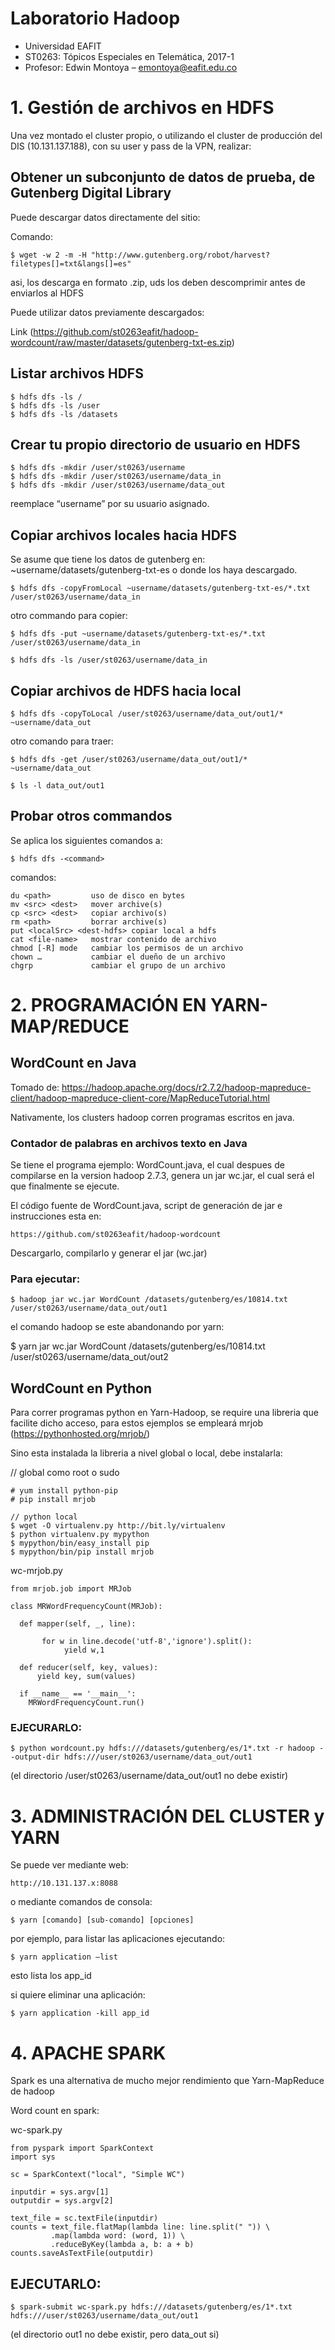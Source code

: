 # Laboratorio Hadoop
* Universidad EAFIT
* ST0263: Tópicos Especiales en Telemática, 2017-1
* Profesor: Edwin Montoya – emontoya@eafit.edu.co

# 1. Gestión de archivos en HDFS

Una vez montado el cluster propio, o utilizando el cluster de producción del DIS (10.131.137.188), con su user y pass de la VPN, realizar:

## Obtener un subconjunto de datos de prueba, de Gutenberg Digital Library

Puede descargar datos directamente del sitio:

Comando:

    $ wget -w 2 -m -H "http://www.gutenberg.org/robot/harvest?filetypes[]=txt&langs[]=es"

asi, los descarga en formato .zip, uds los deben descomprimir antes de enviarlos al HDFS

Puede utilizar datos previamente descargados:

Link (https://github.com/st0263eafit/hadoop-wordcount/raw/master/datasets/gutenberg-txt-es.zip)

## Listar archivos HDFS

    $ hdfs dfs -ls /
    $ hdfs dfs -ls /user
    $ hdfs dfs -ls /datasets

## Crear tu propio directorio de usuario en HDFS

    $ hdfs dfs -mkdir /user/st0263/username
    $ hdfs dfs -mkdir /user/st0263/username/data_in
    $ hdfs dfs -mkdir /user/st0263/username/data_out

reemplace “username” por su usuario asignado.

## Copiar archivos locales hacia HDFS

Se asume que tiene los datos de gutenberg en: ~username/datasets/gutenberg-txt-es o donde los haya descargado.

    $ hdfs dfs -copyFromLocal ~username/datasets/gutenberg-txt-es/*.txt /user/st0263/username/data_in

otro commando para copier:

    $ hdfs dfs -put ~username/datasets/gutenberg-txt-es/*.txt /user/st0263/username/data_in

    $ hdfs dfs -ls /user/st0263/username/data_in

## Copiar archivos de HDFS hacia local

    $ hdfs dfs -copyToLocal /user/st0263/username/data_out/out1/* ~username/data_out

otro comando para traer:

    $ hdfs dfs -get /user/st0263/username/data_out/out1/* ~username/data_out

    $ ls -l data_out/out1

## Probar otros commandos

Se aplica los siguientes comandos a:

    $ hdfs dfs -<command>

comandos:

    du <path>         uso de disco en bytes
    mv <src> <dest>   mover archive(s)
    cp <src> <dest>   copiar archivo(s)
    rm <path>         borrar archive(s)
    put <localSrc> <dest-hdfs> copiar local a hdfs
    cat <file-name>   mostrar contenido de archivo
    chmod [-R] mode   cambiar los permisos de un archivo
    chown …           cambiar el dueño de un archivo
    chgrp             cambiar el grupo de un archivo

# 2. PROGRAMACIÓN EN YARN-MAP/REDUCE

## WordCount en Java

Tomado de: https://hadoop.apache.org/docs/r2.7.2/hadoop-mapreduce-client/hadoop-mapreduce-client-core/MapReduceTutorial.html

Nativamente, los clusters hadoop corren programas escritos en java.

### Contador de palabras en archivos texto en Java

Se tiene el programa ejemplo: WordCount.java, el cual despues de compilarse en la version hadoop 2.7.3, genera un jar wc.jar, el cual será el que finalmente se ejecute.

El código fuente de WordCount.java, script de generación de jar e instrucciones esta en:

    https://github.com/st0263eafit/hadoop-wordcount

Descargarlo, compilarlo y generar el jar (wc.jar)

### Para ejecutar:

    $ hadoop jar wc.jar WordCount /datasets/gutenberg/es/10814.txt /user/st0263/username/data_out/out1

el comando hadoop se este abandonando por yarn:

$ yarn jar wc.jar WordCount /datasets/gutenberg/es/10814.txt /user/st0263/username/data_out/out2

## WordCount en Python

Para correr programas python en Yarn-Hadoop, se require una libreria que facilite dicho acceso, para estos ejemplos se empleará mrjob (https://pythonhosted.org/mrjob/)

Sino esta instalada la libreria a nivel global o local, debe instalarla:

// global como root o sudo

    # yum install python-pip
    # pip install mrjob

    // python local
    $ wget -O virtualenv.py http://bit.ly/virtualenv
    $ python virtualenv.py mypython
    $ mypython/bin/easy_install pip
    $ mypython/bin/pip install mrjob

wc-mrjob.py

    from mrjob.job import MRJob

    class MRWordFrequencyCount(MRJob):

      def mapper(self, _, line):

	       for w in line.decode('utf-8','ignore').split():
		        yield w,1

      def reducer(self, key, values):
          yield key, sum(values)

      if __name__ == '__main__':
        MRWordFrequencyCount.run()

### EJECURARLO:

    $ python wordcount.py hdfs:///datasets/gutenberg/es/1*.txt -r hadoop --output-dir hdfs:///user/st0263/username/data_out/out1

(el directorio /user/st0263/username/data_out/out1 no debe existir)

# 3. ADMINISTRACIÓN DEL CLUSTER y YARN

Se puede ver mediante web:

    http://10.131.137.x:8088

o mediante comandos de consola:

    $ yarn [comando] [sub-comando] [opciones]

por ejemplo, para listar las aplicaciones ejecutando:

    $ yarn application –list

esto lista los app_id

si quiere eliminar una aplicación:

    $ yarn application -kill app_id

# 4. APACHE SPARK

Spark es una alternativa de mucho mejor rendimiento que Yarn-MapReduce de hadoop

Word count en spark:

wc-spark.py

    from pyspark import SparkContext
    import sys

    sc = SparkContext("local", "Simple WC")

    inputdir = sys.argv[1]
    outputdir = sys.argv[2]

    text_file = sc.textFile(inputdir)
    counts = text_file.flatMap(lambda line: line.split(" ")) \
             .map(lambda word: (word, 1)) \
             .reduceByKey(lambda a, b: a + b)
    counts.saveAsTextFile(outputdir)

## EJECUTARLO:

    $ spark-submit wc-spark.py hdfs:///datasets/gutenberg/es/1*.txt hdfs:///user/st0263/username/data_out/out1

(el directorio out1 no debe existir, pero data_out si)
